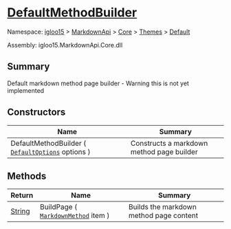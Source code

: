 # [DefaultMethodBuilder](./DefaultMethodBuilder.md)

Namespace: [igloo15]() > [MarkdownApi]() > [Core](./../../README.md) > [Themes](./../README.md) > [Default](./README.md)

Assembly: igloo15.MarkdownApi.Core.dll

## Summary
Default markdown method page builder - Warning this is not yet implemented

## Constructors

| Name | Summary | 
| --- | --- | 
| DefaultMethodBuilder ( [`DefaultOptions`](./DefaultOptions.md) options ) | Constructs a markdown method page builder | 


## Methods

| Return | Name | Summary | 
| --- | --- | --- | 
| [String](https://docs.microsoft.com/en-us/dotnet/api/System.String) | BuildPage ( [`MarkdownMethod`](./../../MarkdownItems/TypeParts/MarkdownMethod.md) item ) | Builds the markdown method page content | 


